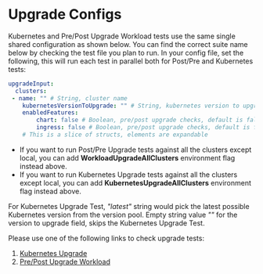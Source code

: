 # Upgrade Configs

Kubernetes and Pre/Post Upgrade Workload tests use the same single shared configuration as shown below.
You can find the correct suite name below by checking the test file you plan to run.
In your config file, set the following, this will run each test in parallel both for Post/Pre and Kubernetes tests:

```yaml
upgradeInput:
  clusters:
 - name: "" # String, cluster name
    kubernetesVersionToUpgrade: "" # String, kubernetes version to upgrade
    enabledFeatures:
        chart: false # Boolean, pre/post upgrade checks, default is false
        ingress: false # Boolean, pre/post upgrade checks, default is false
    # This is a slice of structs, elements are expandable
```
 - If you want to run Post/Pre Upgrade tests against all the clusters except local, you can add **WorkloadUpgradeAllClusters** environment flag instead above. 
 - If you want to run Kubernetes Upgrade tests against all the clusters except local, you can add **KubernetesUpgradeAllClusters** environment flag instead above.

For Kubernetes Upgrade Test, *"latest"* string would pick the latest possible Kubernetes version from the version pool. Empty string value *""* for the version to upgrade field, skips the Kubernetes Upgrade Test.

Please use one of the following links to check upgrade tests:

1. [Kubernetes Upgrade](kubernetes_test.go)
2. [Pre/Post Upgrade Workload](workload_test.go)
